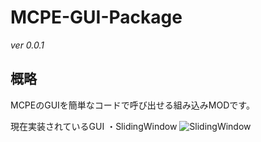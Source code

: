 # MCPE-GUI-Package
*ver 0.0.1*

## 概略
MCPEのGUIを簡単なコードで呼び出せる組み込みMODです。

現在実装されているGUI
・SlidingWindow
![SlidingWindow](https://github.com/Innsbluck-Redhat/MCPE-GUI-Packages/blob/master/Images/SlidingWindow.png)